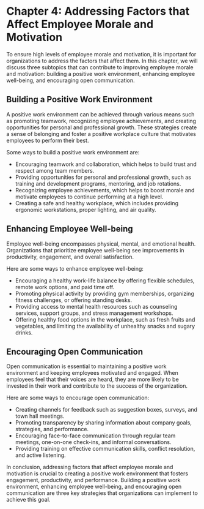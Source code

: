 Chapter 4: Addressing Factors that Affect Employee Morale and Motivation
========================================================================

To ensure high levels of employee morale and motivation, it is important for organizations to address the factors that affect them. In this chapter, we will discuss three subtopics that can contribute to improving employee morale and motivation: building a positive work environment, enhancing employee well-being, and encouraging open communication.

Building a Positive Work Environment
------------------------------------

A positive work environment can be achieved through various means such as promoting teamwork, recognizing employee achievements, and creating opportunities for personal and professional growth. These strategies create a sense of belonging and foster a positive workplace culture that motivates employees to perform their best.

Some ways to build a positive work environment are:

* Encouraging teamwork and collaboration, which helps to build trust and respect among team members.
* Providing opportunities for personal and professional growth, such as training and development programs, mentoring, and job rotations.
* Recognizing employee achievements, which helps to boost morale and motivate employees to continue performing at a high level.
* Creating a safe and healthy workplace, which includes providing ergonomic workstations, proper lighting, and air quality.

Enhancing Employee Well-being
-----------------------------

Employee well-being encompasses physical, mental, and emotional health. Organizations that prioritize employee well-being see improvements in productivity, engagement, and overall satisfaction.

Here are some ways to enhance employee well-being:

* Encouraging a healthy work-life balance by offering flexible schedules, remote work options, and paid time off.
* Promoting physical activity by providing gym memberships, organizing fitness challenges, or offering standing desks.
* Providing access to mental health resources such as counseling services, support groups, and stress management workshops.
* Offering healthy food options in the workplace, such as fresh fruits and vegetables, and limiting the availability of unhealthy snacks and sugary drinks.

Encouraging Open Communication
------------------------------

Open communication is essential to maintaining a positive work environment and keeping employees motivated and engaged. When employees feel that their voices are heard, they are more likely to be invested in their work and contribute to the success of the organization.

Here are some ways to encourage open communication:

* Creating channels for feedback such as suggestion boxes, surveys, and town hall meetings.
* Promoting transparency by sharing information about company goals, strategies, and performance.
* Encouraging face-to-face communication through regular team meetings, one-on-one check-ins, and informal conversations.
* Providing training on effective communication skills, conflict resolution, and active listening.

In conclusion, addressing factors that affect employee morale and motivation is crucial to creating a positive work environment that fosters engagement, productivity, and performance. Building a positive work environment, enhancing employee well-being, and encouraging open communication are three key strategies that organizations can implement to achieve this goal.

